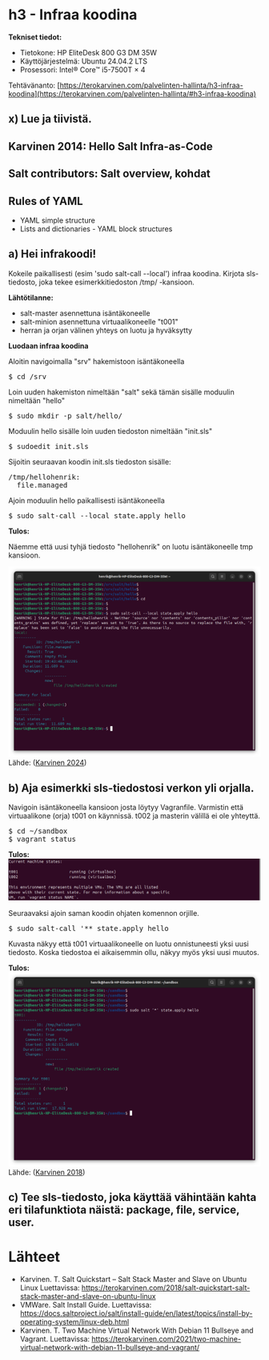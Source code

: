 # h3 - Infraa koodina

**Tekniset tiedot:**
- Tietokone: HP EliteDesk 800 G3 DM 35W
- Käyttöjärjestelmä: Ubuntu 24.04.2 LTS
- Prosessori: Intel® Core™ i5-7500T × 4

Tehtävänanto: [https://terokarvinen.com/palvelinten-hallinta/h3-infraa-koodina](https://terokarvinen.com/palvelinten-hallinta/#h3-infraa-koodina)

## x) Lue ja tiivistä. 

## Karvinen 2014: Hello Salt Infra-as-Code

## Salt contributors: Salt overview, kohdat

## Rules of YAML
- YAML simple structure
- Lists and dictionaries - YAML block structures

## a) Hei infrakoodi! 
Kokeile paikallisesti (esim 'sudo salt-call --local') infraa koodina. Kirjota sls-tiedosto, joka tekee esimerkkitiedoston /tmp/ -kansioon.

**Lähtötilanne:** 
- salt-master asennettuna isäntäkoneelle
- salt-minion asennettuna virtuaalikoneelle "t001"
- herran ja orjan välinen yhteys on luotu ja hyväksytty

**Luodaan infraa koodina**

Aloitin navigoimalla "srv" hakemistoon isäntäkoneella

<pre>
$ cd /srv
</pre>

Loin uuden hakemiston nimeltään "salt" sekä tämän sisälle moduulin nimeltään "hello"

<pre>
$ sudo mkdir -p salt/hello/
</pre>

Moduulin hello sisälle loin uuden tiedoston nimeltään "init.sls"

<pre>
$ sudoedit init.sls
</pre>

Sijoitin seuraavan koodin init.sls tiedoston sisälle:

<pre>
/tmp/hellohenrik:
  file.managed
</pre>

Ajoin moduulin hello paikallisesti isäntäkoneella

<pre>
$ sudo salt-call --local state.apply hello
</pre>

**Tulos:**

Näemme että uusi tyhjä tiedosto "hellohenrik" on luotu isäntäkoneelle tmp kansioon.

![local-salt](https://github.com/HMJ3/linux-course/blob/main/assignments/img/h3-img/local-salt.png)
Lähde: ([Karvinen 2024](https://terokarvinen.com/2024/hello-salt-infra-as-code/))

## b) Aja esimerkki sls-tiedostosi verkon yli orjalla.

Navigoin isäntäkoneella kansioon josta löytyy Vagranfile. Varmistin että virtuaalikone (orja) t001 on käynnissä. t002 ja masterin välillä ei ole yhteyttä.

<pre>
$ cd ~/sandbox
$ vagrant status
</pre>

**Tulos:**
![vagrant-status](https://github.com/HMJ3/linux-course/blob/main/assignments/img/h3-img/vagrant-status.png)

Seuraavaksi ajoin saman koodin ohjaten komennon orjille. 

<pre>
$ sudo salt-call '** state.apply hello
</pre>

Kuvasta näkyy että t001 virtuaalikoneelle on luotu onnistuneesti yksi uusi tiedosto. Koska tiedostoa ei aikaisemmin ollu, näkyy myös yksi uusi muutos. 

**Tulos:**
![command-slave-t001](https://github.com/HMJ3/linux-course/blob/main/assignments/img/h3-img/command-slave-t001.png)
Lähde: ([Karvinen 2018](https://terokarvinen.com/2018/salt-quickstart-salt-stack-master-and-slave-on-ubuntu-linux/))
## c) Tee sls-tiedosto, joka käyttää vähintään kahta eri tilafunktiota näistä: package, file, service, user. 

# Lähteet
- Karvinen. T.  Salt Quickstart – Salt Stack Master and Slave on Ubuntu Linux  Luettavissa: https://terokarvinen.com/2018/salt-quickstart-salt-stack-master-and-slave-on-ubuntu-linux
- VMWare. Salt Install Guide. Luettavissa: https://docs.saltproject.io/salt/install-guide/en/latest/topics/install-by-operating-system/linux-deb.html
- Karvinen. T. Two Machine Virtual Network With Debian 11 Bullseye and Vagrant. Luettavissa: https://terokarvinen.com/2021/two-machine-virtual-network-with-debian-11-bullseye-and-vagrant/
